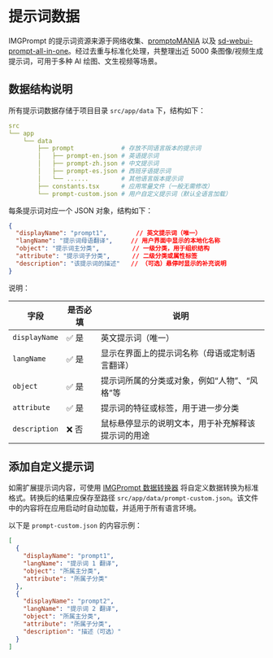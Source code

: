 # 提示词数据

IMGPrompt 的提示词资源来源于网络收集、[promptoMANIA](https://promptomania.com/midjourney-prompt-builder/) 以及 [sd-webui-prompt-all-in-one](https://github.com/Physton/sd-webui-prompt-all-in-one/blob/main/group_tags/zh_CN.yaml)。经过去重与标准化处理，共整理出近 5000 条图像/视频生成提示词，可用于多种 AI 绘图、文生视频等场景。

## 数据结构说明

所有提示词数据存储于项目目录 `src/app/data` 下，结构如下：

```yaml
src
└── app
    └── data
        ├── prompt             # 存放不同语言版本的提示词
        │   ├── prompt-en.json # 英语提示词
        │   ├── prompt-zh.json # 中文提示词
        │   ├── prompt-es.json # 西班牙语提示词
        │   └── ......         # 其他语言版本提示词
        ├── constants.tsx      # 应用常量文件（一般无需修改）
        └── prompt-custom.json # 用户自定义提示词（默认全语言加载）
```

每条提示词对应一个 JSON 对象，结构如下：

```json
{
  "displayName": "prompt1",        // 英文提示词（唯一）
  "langName": "提示词母语翻译",     // 用户界面中显示的本地化名称
  "object": "提示词主分类",         // 一级分类，用于组织结构
  "attribute": "提示词子分类",      // 二级分类或属性标签
  "description": "该提示词的描述"   // （可选）悬停时显示的补充说明
}
```

说明：

| 字段              | 是否必填 | 说明                        |
| ------------- | ---- | ------------------------- |
| `displayName` | ✅ 是  | 英文提示词（唯一）     |
| `langName`    | ✅ 是  | 显示在界面上的提示词名称（母语或定制语言翻译）       |
| `object`      | ✅ 是  | 提示词所属的分类或对象，例如“人物”、“风格”等  |
| `attribute`   | ✅ 是  | 提示词的特征或标签，用于进一步分类         |
| `description` | ❌ 否  | 鼠标悬停显示的说明文本，用于补充解释该提示词的用途 |

## 添加自定义提示词

如需扩展提示词内容，可使用 [IMGPrompt 数据转换器](https://tools.newzone.top/zh/data-parser/img-prompt) 将自定义数据转换为标准格式。转换后的结果应保存至路径 `src/app/data/prompt-custom.json`。该文件中的内容将在应用启动时自动加载，并适用于所有语言环境。

以下是 `prompt-custom.json` 的内容示例：

```json
[
  {
    "displayName": "prompt1",
    "langName": "提示词 1 翻译",
    "object": "所属主分类",
    "attribute": "所属子分类"
  },
  {
    "displayName": "prompt2",
    "langName": "提示词 2 翻译",
    "object": "所属主分类",
    "attribute": "所属子分类",
    "description": "描述（可选）"
  }
]
```
